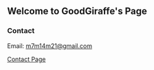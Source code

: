 ## Welcome to GoodGiraffe's Page


### Contact

Email: m7m14m21@gmail.com

[Contact Page](https://goodgiraffe.github.io/about/contact)

